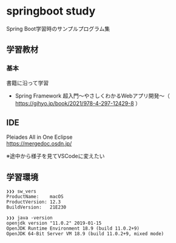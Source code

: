 # springboot study
Spring Boot学習時のサンプルプログラム集

## 学習教材
### 基本
書籍に沿って学習
- Spring Framework 超入門～やさしくわかるWebアプリ開発～（ https://gihyo.jp/book/2021/978-4-297-12429-8 ）

## IDE
Pleiades All in One Eclipse  
https://mergedoc.osdn.jp/

※途中から様子を見てVSCodeに変えたい

## 学習環境

```
❯❯❯ sw_vers
ProductName:    macOS
ProductVersion: 12.3
BuildVersion:   21E230

❯❯❯ java -version
openjdk version "11.0.2" 2019-01-15
OpenJDK Runtime Environment 18.9 (build 11.0.2+9)
OpenJDK 64-Bit Server VM 18.9 (build 11.0.2+9, mixed mode)
```

